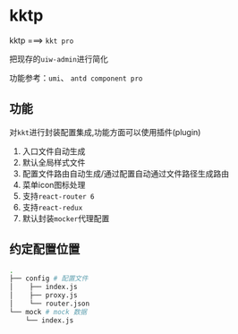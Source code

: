 kktp
===

kktp ===> `kkt pro`

把现存的`uiw-admin`进行简化

功能参考：`umi`、 `antd component pro`

## 功能

对`kkt`进行封装配置集成,功能方面可以使用插件(plugin)

1. 入口文件自动生成
2. 默认全局样式文件
3. 配置文件路由自动生成/通过配置自动通过文件路径生成路由
4. 菜单icon图标处理
5. 支持`react-router 6`
6. 支持`react-redux`
7. 默认封装`mocker`代理配置

## 约定配置位置

```bash
.
├── config # 配置文件
│    ├── index.js
│    ├── proxy.js
│    └── router.json
└── mock # mock 数据
    └── index.js
```
